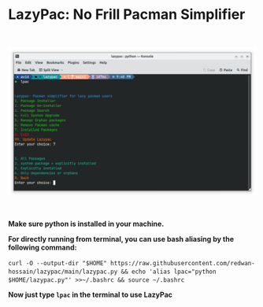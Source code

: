 # LazyPac: No Frill Pacman Simplifier

<br>

![LazyPac in action](./lazypac_screenshot.png)

<br>

**Make sure python is installed in your machine.**

**For directly running from terminal, you can use bash aliasing by the following command:**

`curl -O --output-dir "$HOME" https://raw.githubusercontent.com/redwan-hossain/lazypac/main/lazypac.py && echo 'alias lpac="python $HOME/lazypac.py"' >>~/.bashrc && source ~/.bashrc`

**Now just type `lpac` in the terminal to use LazyPac**
